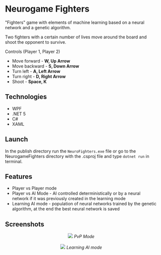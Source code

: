 # Neurogame Fighters
"Fighters" game with elements of machine learning based on a neural network and a genetic algorithm.

Two fighters with a certain number of lives move around the board and shoot the opponent to survive.

Controls (Player 1, Player 2)

* Move forward - **W, Up Arrow**
* Move backward - **S, Down Arrow**
* Turn left - **A, Left Arrow**
* Turn right - **D, Right Arrow**
* Shoot - **Space, K**

## Technologies
* WPF
* .NET 5
* C#
* XAML

## Launch
In the publish directory run the `NeuroFighters.exe` file or go to the NeurogameFighters directory with the .csproj file and type `dotnet run` in terminal.

## Features
* Player vs Player mode
* Player vs AI Mode - AI controlled deterministically or by a neural network if it was previously created in the learning mode
* Learning AI mode - population of neural networks trained by the genetic algorithm, at the end the best neural network is saved

## Screenshots
<p align="center">
  <img src="https://user-images.githubusercontent.com/61886846/176968763-a3b19d6c-19b3-40c9-8dc3-fed66af7695c.png">
  <i>PvP Mode</i>
  </br></br>
  <img src="https://user-images.githubusercontent.com/61886846/176971070-20506362-72a2-4de2-8334-d483cfbbc850.png">
  <i>Learning AI mode</i>
</p>


